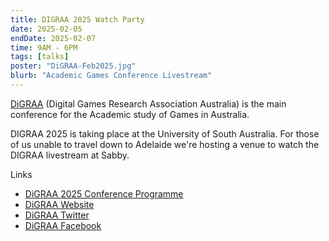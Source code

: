 ```yaml
---
title: DIGRAA 2025 Watch Party
date: 2025-02-05
endDate: 2025-02-07
time: 9AM - 6PM
tags: [talks]
poster: "DiGRAA-Feb2025.jpg"
blurb: "Academic Games Conference Livestream"
---
```


[DiGRAA](https://digraa.org) (Digital Games Research Association Australia) is the main conference for the Academic study of Games in Australia.

DIGRAA 2025 is taking place at the University of South Australia. For those of us unable to travel down to Adelaide we're hosting a venue to watch the DIGRAA livestream at Sabby.

Links
* [DiGRAA 2025 Conference Programme](https://digraa.org/post/digraa-2025-conference-programme/)
* [DiGRAA Website](https://digraa.org/)
* [DiGRAA Twitter](https://x.com/digraaustralia)
* [DiGRAA Facebook](https://www.facebook.com/DiGRAAustralia/)